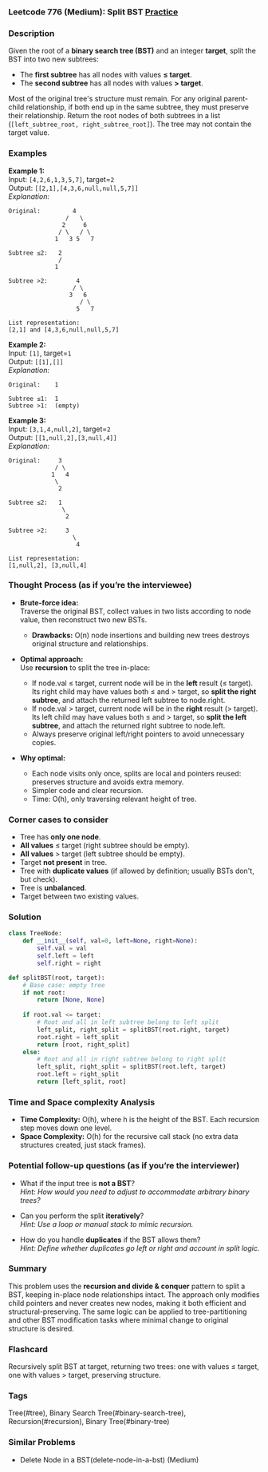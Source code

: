 ### Leetcode 776 (Medium): Split BST [Practice](https://leetcode.com/problems/split-bst)

### Description  
Given the root of a **binary search tree (BST)** and an integer **target**, split the BST into two new subtrees:
- The **first subtree** has all nodes with values **≤ target**.
- The **second subtree** has all nodes with values **> target**.

Most of the original tree's structure must remain. For any original parent-child relationship, if both end up in the same subtree, they must preserve their relationship. Return the root nodes of both subtrees in a list (`[left_subtree_root, right_subtree_root]`). The tree may not contain the target value.

### Examples  

**Example 1:**  
Input: `[4,2,6,1,3,5,7]`, target=`2`  
Output: `[[2,1],[4,3,6,null,null,5,7]]`  
*Explanation:*
```
Original:         4
                /   \
               2     6
              / \   / \
             1   3 5   7

Subtree ≤2:   2
              /
             1

Subtree >2:        4
                  / \
                 3   6
                    / \
                   5   7

List representation:
[2,1] and [4,3,6,null,null,5,7]
```

**Example 2:**  
Input: `[1]`, target=`1`  
Output: `[[1],[]]`  
*Explanation:*
```
Original:    1

Subtree ≤1:  1
Subtree >1:  (empty)
```

**Example 3:**  
Input: `[3,1,4,null,2]`, target=`2`  
Output: `[[1,null,2],[3,null,4]]`  
*Explanation:*
```
Original:     3
             / \
            1   4
             \
              2

Subtree ≤2:   1
               \
                2

Subtree >2:     3
                  \
                   4

List representation:
[1,null,2], [3,null,4]
```

### Thought Process (as if you’re the interviewee)  
- **Brute-force idea:**  
  Traverse the original BST, collect values in two lists according to node value, then reconstruct two new BSTs.  
  - **Drawbacks:** O(n) node insertions and building new trees destroys original structure and relationships.

- **Optimal approach:**  
  Use **recursion** to split the tree in-place:
  - If node.val ≤ target, current node will be in the **left** result (≤ target). Its right child may have values both ≤ and > target, so **split the right subtree**, and attach the returned left subtree to node.right.
  - If node.val > target, current node will be in the **right** result (> target). Its left child may have values both ≤ and > target, so **split the left subtree**, and attach the returned right subtree to node.left.
  - Always preserve original left/right pointers to avoid unnecessary copies.

- **Why optimal:**  
  - Each node visits only once, splits are local and pointers reused: preserves structure and avoids extra memory.
  - Simpler code and clear recursion.  
  - Time: O(h), only traversing relevant height of tree.

### Corner cases to consider  
- Tree has **only one node**.
- **All values** ≤ target (right subtree should be empty).
- **All values** > target (left subtree should be empty).
- Target **not present** in tree.
- Tree with **duplicate values** (if allowed by definition; usually BSTs don't, but check).
- Tree is **unbalanced**.
- Target between two existing values.

### Solution

```python
class TreeNode:
    def __init__(self, val=0, left=None, right=None):
        self.val = val
        self.left = left
        self.right = right

def splitBST(root, target):
    # Base case: empty tree
    if not root:
        return [None, None]
    
    if root.val <= target:
        # Root and all in left subtree belong to left split
        left_split, right_split = splitBST(root.right, target)
        root.right = left_split
        return [root, right_split]
    else:
        # Root and all in right subtree belong to right split
        left_split, right_split = splitBST(root.left, target)
        root.left = right_split
        return [left_split, root]
```

### Time and Space complexity Analysis  

- **Time Complexity:** O(h), where h is the height of the BST. Each recursion step moves down one level.
- **Space Complexity:** O(h) for the recursive call stack (no extra data structures created, just stack frames).

### Potential follow-up questions (as if you’re the interviewer)  

- What if the input tree is **not a BST**?  
  *Hint: How would you need to adjust to accommodate arbitrary binary trees?*

- Can you perform the split **iteratively**?  
  *Hint: Use a loop or manual stack to mimic recursion.*

- How do you handle **duplicates** if the BST allows them?  
  *Hint: Define whether duplicates go left or right and account in split logic.*

### Summary
This problem uses the **recursion and divide & conquer** pattern to split a BST, keeping in-place node relationships intact. The approach only modifies child pointers and never creates new nodes, making it both efficient and structural-preserving. The same logic can be applied to tree-partitioning and other BST modification tasks where minimal change to original structure is desired.


### Flashcard
Recursively split BST at target, returning two trees: one with values ≤ target, one with values > target, preserving structure.

### Tags
Tree(#tree), Binary Search Tree(#binary-search-tree), Recursion(#recursion), Binary Tree(#binary-tree)

### Similar Problems
- Delete Node in a BST(delete-node-in-a-bst) (Medium)